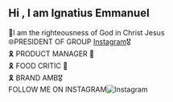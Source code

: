 ## Hi , I am Ignatius Emmanuel 

🍁I am the righteousness of God in Christ Jesus<br/>
🌐PRESIDENT OF GROUP [Instagram](https://www.instagram.com/shopwithkaratech/)🎖️</br>
🎗️ PRODUCT MANAGER 🚀</br>
🎗️ FOOD CRITIC 🍛</br>
🎗️ BRAND AMB🎖️</br>
FOLLOW ME ON INSTAGRAM![Instagram](https://www.instagram.com/pst_ignatius/)
